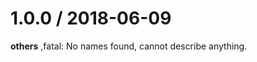 
1.0.0 / 2018-06-09
==================

**others**
,fatal: No names found, cannot describe anything.

